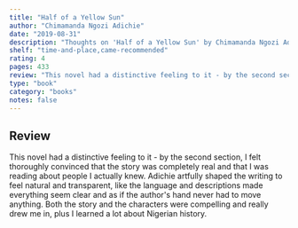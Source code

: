 ```yaml
---
title: "Half of a Yellow Sun"
author: "Chimamanda Ngozi Adichie"
date: "2019-08-31"
description: "Thoughts on 'Half of a Yellow Sun' by Chimamanda Ngozi Adichie."
shelf: "time-and-place,came-recommended"
rating: 4
pages: 433
review: "This novel had a distinctive feeling to it - by the second section, I felt thoroughly convinced that the story was completely real and that I was reading about people I actually knew. Adichie artfully shaped the writing to feel natural and transparent, like the language and descriptions made everything seem clear and as if the author's hand never had to move anything. Both the story and the characters were compelling and really drew me in, plus I learned a lot about Nigerian history."
type: "book"
category: "books"
notes: false
---
```


## Review

This novel had a distinctive feeling to it - by the second section, I felt thoroughly convinced that the story was completely real and that I was reading about people I actually knew. Adichie artfully shaped the writing to feel natural and transparent, like the language and descriptions made everything seem clear and as if the author's hand never had to move anything. Both the story and the characters were compelling and really drew me in, plus I learned a lot about Nigerian history.
